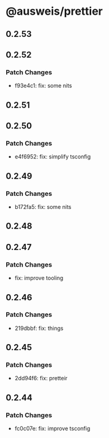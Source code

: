 # @ausweis/prettier

## 0.2.53

## 0.2.52

### Patch Changes

- f93e4c1: fix: some nits

## 0.2.51

## 0.2.50

### Patch Changes

- e4f6952: fix: simplify tsconfig

## 0.2.49

### Patch Changes

- b172fa5: fix: some nits

## 0.2.48

## 0.2.47

### Patch Changes

- fix: improve tooling

## 0.2.46

### Patch Changes

- 219dbbf: fix: things

## 0.2.45

### Patch Changes

- 2dd94f6: fix: pretteir

## 0.2.44

### Patch Changes

- fc0c07e: fix: improve tsconfig
